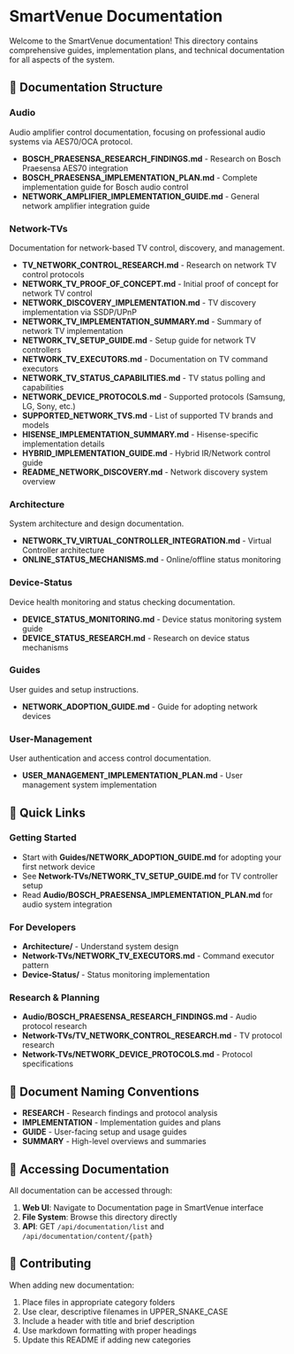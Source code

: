 # SmartVenue Documentation

Welcome to the SmartVenue documentation! This directory contains comprehensive guides, implementation plans, and technical documentation for all aspects of the system.

## 📁 Documentation Structure

### Audio
Audio amplifier control documentation, focusing on professional audio systems via AES70/OCA protocol.

- **BOSCH_PRAESENSA_RESEARCH_FINDINGS.md** - Research on Bosch Praesensa AES70 integration
- **BOSCH_PRAESENSA_IMPLEMENTATION_PLAN.md** - Complete implementation guide for Bosch audio control
- **NETWORK_AMPLIFIER_IMPLEMENTATION_GUIDE.md** - General network amplifier integration guide

### Network-TVs
Documentation for network-based TV control, discovery, and management.

- **TV_NETWORK_CONTROL_RESEARCH.md** - Research on network TV control protocols
- **NETWORK_TV_PROOF_OF_CONCEPT.md** - Initial proof of concept for network TV control
- **NETWORK_DISCOVERY_IMPLEMENTATION.md** - TV discovery implementation via SSDP/UPnP
- **NETWORK_TV_IMPLEMENTATION_SUMMARY.md** - Summary of network TV implementation
- **NETWORK_TV_SETUP_GUIDE.md** - Setup guide for network TV controllers
- **NETWORK_TV_EXECUTORS.md** - Documentation on TV command executors
- **NETWORK_TV_STATUS_CAPABILITIES.md** - TV status polling and capabilities
- **NETWORK_DEVICE_PROTOCOLS.md** - Supported protocols (Samsung, LG, Sony, etc.)
- **SUPPORTED_NETWORK_TVS.md** - List of supported TV brands and models
- **HISENSE_IMPLEMENTATION_SUMMARY.md** - Hisense-specific implementation details
- **HYBRID_IMPLEMENTATION_GUIDE.md** - Hybrid IR/Network control guide
- **README_NETWORK_DISCOVERY.md** - Network discovery system overview

### Architecture
System architecture and design documentation.

- **NETWORK_TV_VIRTUAL_CONTROLLER_INTEGRATION.md** - Virtual Controller architecture
- **ONLINE_STATUS_MECHANISMS.md** - Online/offline status monitoring

### Device-Status
Device health monitoring and status checking documentation.

- **DEVICE_STATUS_MONITORING.md** - Device status monitoring system guide
- **DEVICE_STATUS_RESEARCH.md** - Research on device status mechanisms

### Guides
User guides and setup instructions.

- **NETWORK_ADOPTION_GUIDE.md** - Guide for adopting network devices

### User-Management
User authentication and access control documentation.

- **USER_MANAGEMENT_IMPLEMENTATION_PLAN.md** - User management system implementation

## 🚀 Quick Links

### Getting Started
- Start with **Guides/NETWORK_ADOPTION_GUIDE.md** for adopting your first network device
- See **Network-TVs/NETWORK_TV_SETUP_GUIDE.md** for TV controller setup
- Read **Audio/BOSCH_PRAESENSA_IMPLEMENTATION_PLAN.md** for audio system integration

### For Developers
- **Architecture/** - Understand system design
- **Network-TVs/NETWORK_TV_EXECUTORS.md** - Command executor pattern
- **Device-Status/** - Status monitoring implementation

### Research & Planning
- **Audio/BOSCH_PRAESENSA_RESEARCH_FINDINGS.md** - Audio protocol research
- **Network-TVs/TV_NETWORK_CONTROL_RESEARCH.md** - TV protocol research
- **Network-TVs/NETWORK_DEVICE_PROTOCOLS.md** - Protocol specifications

## 📝 Document Naming Conventions

- **RESEARCH** - Research findings and protocol analysis
- **IMPLEMENTATION** - Implementation guides and plans
- **GUIDE** - User-facing setup and usage guides
- **SUMMARY** - High-level overviews and summaries

## 🔄 Accessing Documentation

All documentation can be accessed through:
1. **Web UI**: Navigate to Documentation page in SmartVenue interface
2. **File System**: Browse this directory directly
3. **API**: GET `/api/documentation/list` and `/api/documentation/content/{path}`

## 🤝 Contributing

When adding new documentation:
1. Place files in appropriate category folders
2. Use clear, descriptive filenames in UPPER_SNAKE_CASE
3. Include a header with title and brief description
4. Use markdown formatting with proper headings
5. Update this README if adding new categories
